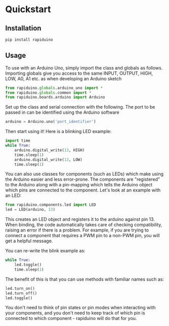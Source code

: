# Quickstart

## Installation

```bash
pip install rapiduino
```

## Usage

To use with an Arduino Uno, simply import the class and globals as follows. Importing globals give you access to the same
INPUT, OUTPUT, HIGH, LOW, A0, A1 etc. as when developing an Arduino sketch

```python
from rapiduino.globals.arduino_uno import *
from rapiduino.globals.common import *
from rapiduino.boards.arduino import Arduino
```

Set up the class and serial connection with the following. The port to be passed in can be identified using the Arduino software

```python
arduino = Arduino.uno('port_identifier')
```

Then start using it! Here is a blinking LED example:

```python
import time
while True:
    arduino.digital_write(13, HIGH)
    time.sleep(1)
    arduino.digital_write(13, LOW)
    time.sleep(1)
```

You can also use classes for components (such as LEDs) which make using the Arduino easier and less error-prone.
The components are "registered" to the Arduino along with a pin-mapping which tells the Arduino object which pins are connected
to the component. Let's look at an example with an LED:

```python
from rapiduino.components.led import LED
led = LED(arduino, 13)
```

This creates an LED object and registers it to the arduino against pin 13. When binding, the code automatically
takes care of checking compatibility, raising an error if there is a problem. For example, if you are trying to connect 
a component that requires a PWM pin to a non-PWM pin, you will get a helpful message.

You can re-write the blink example as:

```python
while True:
    led.toggle()
    time.sleep(1)
```

The benefit of this is that you can use methods with familiar names such as:

```python
led.turn_on()
led.turn_off()
led.toggle()
```
    
You don't need to think of pin states or pin modes when interacting with your components, and you don't need to keep
track of which pin is connected to which component - rapiduino will do that for you.

